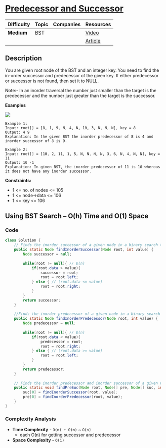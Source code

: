 # [Predecessor and Successor](https://www.geeksforgeeks.org/problems/predecessor-and-successor/1?page=2&category=Tree,Binary%20Search%20Tree&sortBy=submissions)

| Difficulty | Topic | Companies | Resources   |
| ---------- | ----- | --------- | ----------- |
| **Medium** | BST   |           | [Video](https://youtu.be/SXKAD2svfmI)   |
|            |       |           | [Article](https://www.geeksforgeeks.org/inorder-predecessor-successor-given-key-bst/) |

## Description

You are given root node of the BST and an integer key. You need to find the in-order successor and predecessor of the given key. If either predecessor or successor is not found, then set it to NULL.

Note:- In an inorder traversal the number just smaller than the target is the predecessor and the number just greater than the target is the successor. 

**Examples**

![](https://media.geeksforgeeks.org/img-practice/prod/addEditProblem/700614/Web/Other/blobid4_1746526041.webp)

```
Example 1:
Input: root[] = [8, 1, 9, N, 4, N, 10, 3, N, N, N], key = 8
Output: 4 9
Explanation: In the given BST the inorder predecessor of 8 is 4 and inorder successor of 8 is 9.

Example 2:
Input: root[] = [10, 2, 11, 1, 5, N, N, N, N, 3, 6, N, 4, N, N], key = 11
Output: 10 -1
Explanation: In given BST, the inorder predecessor of 11 is 10 whereas it does not have any inorder successor.
```

**Constraints:**

- 1 <= no. of nodes <= 105 
- 1 <= node->data <= 106
- 1 <= key <= 106


## Using BST Search – O(h) Time and O(1) Space

### Code
```java
class Solution {
    // Finds the inorder successor of a given node in a binary search tree.
    public static Node findInorderSuccessor(Node root, int value) {
        Node successor = null;
        
        while(root != null){ // O(n)
            if(root.data > value){
                successor = root;
                root = root.left;
            } else { // (root.data <= value)
                root = root.right;
            }
        }
        return successor;
    }
    
    //Finds the inorder predecessor of a given node in a binary search tree.
    public static Node findInorderPredecessor(Node root, int value) {
        Node predecessor = null;
        
        while(root != null){ // O(n)
            if(root.data < value){
                predecessor = root;
                root = root.right;
            } else { // (root.data >= value)
                root = root.left;
            }
        }
        return predecessor;
    }
    
    // Finds the inorder predecessor and inorder successor of a given node in a binary search tree.
    public static void findPreSuc(Node root, Node[] pre, Node[] suc, int value) {
        suc[0] = findInorderSuccessor(root, value);
        pre[0] = findInorderPredecessor(root, value);
    }
}
```

### Complexity Analysis

- **Time Complexity** - `O(n) + O(n)` ~ `O(n)`
  - each O(n) for getting successor and predecessor
- **Space Complexity** - `O(1)` 
